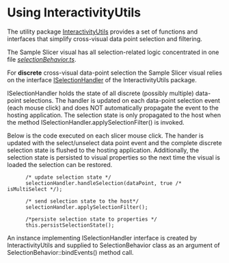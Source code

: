 # Using InteractivityUtils

The utility package [InteractivityUtils](https://github.com/Microsoft/powerbi-visuals-utils-interactivityutils) provides a set of functions and interfaces that simplify cross-visual data point selection and filtering. 

The Sample Slicer visual has all selection-related logic concentrated in one file [*selectionBehavior.ts*](/src/selectionBehavior.ts).

For <b>discrete</b> cross-visual data-point selection the Sample Slicer visual relies on the interface [ISelectionHandler](https://github.com/Microsoft/powerbi-visuals-utils-interactivityutils/blob/master/src/interactivityservice.ts) of the InteractivityUtils package. 

ISelectionHandler holds the state of all discrete (possibly multiple) data-point selections. The handler is updated on each data-point selection event (each mouse click) and does NOT automatically propagate the event to the hosting application. The selection state is only propagated to the host when the method ISelectionHandler.applySelectionFilter() is invoked. 

Below is the code executed on each slicer mouse click. The hander is updated with the select/unselect data point event and the complete discrete selection state is flushed to the hosting application. Additionally, the selection state is persisted to visual properties so the next time the visual is loaded the selection can be restored. 

```
      /* update selection state */
      selectionHandler.handleSelection(dataPoint, true /* isMultiSelect */);

      /* send selection state to the host*/
      selectionHandler.applySelectionFilter();

      /*persiste selection state to properties */
      this.persistSelectionState();
```

An instance implementing ISelectionHandler interface is created by InteractivityUtils and supplied to SelectionBehavior class as an argument of SelectionBehavior::bindEvents() method call. 
